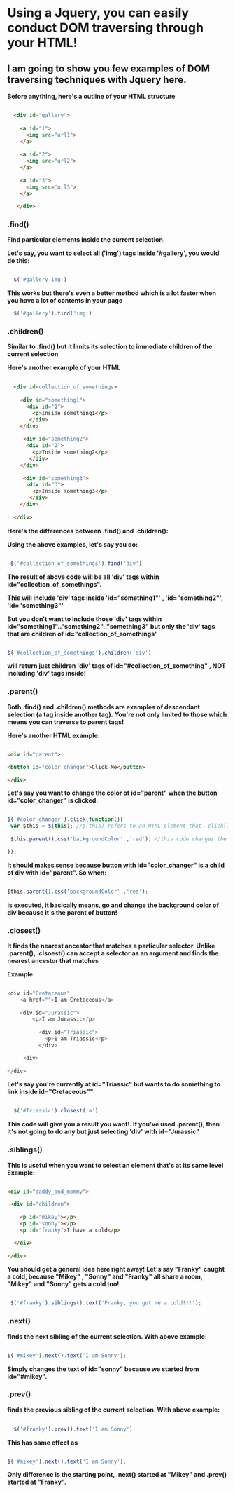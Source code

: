 # Using a Jquery, you can easily conduct DOM traversing through your HTML! 
## I am going to show you few examples of DOM traversing techniques with Jquery here.

**Before anything, here's a outline of your HTML structure**

```Html

  <div id="gallery">
  
    <a id="1">
      <img src="url1">
    </a>
    
    <a id="2">
      <img src="url2">
    </a>
    
    <a id="3">
      <img src="url3">
    </a>
    
   </div>
```

### .find() 

**Find particular elements inside the current selection.**

**Let's say, you want to select all ('img') tags inside '#gallery', you would do this:**

```Javascript

  $('#gallery img')

```
**This works but there's even a better method which is a lot faster when you have a lot of contents in your page**

```Javascript
  $('#gallery').find('img')

```

### .children()

**Similar to .find() but it limits its selection to immediate children of the current selection**

**Here's another example of your HTML**

```Html
  
  <div id=collection_of_somethings>
  
    <div id="something1">
      <div id="1">
        <p>Inside something1</p>
       </div>
    </div>
    
     <div id="something2">
      <div id="2">
        <p>Inside something2</p>
       </div>
    </div>
    
     <div id="something3">
      <div id="3">
        <p>Inside something3</p>
       </div>
    </div>
  
  </div>

```
**Here's the differences between .find() and .children():**

**Using the above examples, let's say you do:**

```Javascript

 $('#collection_of_somethings').find('div')

```

**The result of above code will be all 'div' tags within id="collection_of_somethings".**

**This will include 'div' tags inside 'id="something1"' , 'id="something2"', 'id="something3"'**

**But you don't want to include those 'div' tags within id="something1".."something2".."something3" but only the 'div' tags that are children of id="collection_of_somethings"**

```Javascript

$('#collection_of_somethings').children('div') 

```
**will return just children 'div' tags of id="#collection_of_something" , NOT including 'div' tags inside!**

### .parent()

**Both .find() and .children() methods are examples of descendant selection (a tag inside another tag).**
**You're not only limited to those which means you can traverse to parent tags!**

**Here's another HTML example:**

```Html

<div id="parent">

<button id="color_changer">Click Me</button>

</div>

```
**Let's say you want to change the color of id="parent" when the button id="color_changer" is clicked.**

```Javascript

$('#color_changer').click(function(){
 var $this = $(this); //$(this) refers to an HTML element that .click() is applied ,which is the button itself with id="color_changer"
 
 $this.parent().css('backgroundColor' ,'red'); //this code changes the backgroundcolor of div with id="parent" to red

});

```
**It should makes sense because button with id="color_changer" is a child of div with id="parent". So when:**

```Javascript

$this.parent().css('backgroundColor' ,'red');

```
**is executed, it basically means, go and change the background color of div because it's the parent of button!**

### .closest() 

**It finds the nearest ancestor that matches a particular selector. Unlike .parent(), .clsoest() can accept a selector as an argument and finds the nearest ancestor that matches**

**Example:**

```Javascript

<div id="Cretaceous"
    <a href="">I am Cretaceous</a>
    
    <div id="Jurassic">
        <p>I am Jurassic</p>
        
          <div id="Triassic">
            <p>I am Triassic</p>
          </div>

     <div>
  
</div>

```
**Let's say you're currently at id="Triassic" but wants to do something to link inside id="Cretaceous""**

```Javascript

  $('#Triassic').closest('a')

```
**This code will give you a result you want!. If you've used .parent(), then it's not going to do any but just selecting 'div' with id="Jurassic"**

### .siblings()

**This is useful when you want to select an element that's at its same level**
**Example:**

```Html

<div id="daddy_and_mommy">

 <div id="children">
 
    <p id="mikey"></p>
    <p id="sonny"></p>
    <p id="franky">I have a cold</p>

  </div>
  
</div>

```
**You should get a general idea here right away!**
**Let's say "Franky" caught a cold, because "Mikey" , "Sonny" and "Franky" all share a room, "Mikey" and "Sonny" gets a cold too!**

```Javascript

 $('#franky').siblings().text('Franky, you got me a cold!!!');

```
### .next() 

**finds the next sibling of the current selection. With above example:**

```Javascript

$('#mikey').next().text('I am Sonny');

```
**Simply changes the text of id="sonny" because we started from id="#mikey".** 

### .prev()

**finds the previous sibling of the current selection. With above example:**

```Javascript
  
  $('#franky').prev().text('I am Sonny');

```
**This has same effect as**

```Javascript

$('#mikey').next().text('I am Sonny');

```
**Only difference is the starting point, .next() started at "Mikey" and .prev() started at "Franky".**
